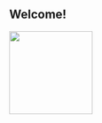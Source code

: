 ## Welcome!

<div align="center">
  <a href="https://www.kaggle.com/mateusjorge">
  <img height="150em" align="left" src="https://github-readme-stats.vercel.app/api/top-langs/?username=mavismmg&layout=compact&langs_count=7&theme=dark"/>
</div>
